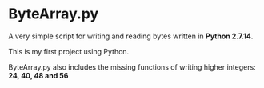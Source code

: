 # ByteArray.py
A very simple script for writing and reading bytes written in **Python 2.7.14**.

This is my first project using Python.

ByteArray.py also includes the missing functions of writing higher integers: **24, 40, 48 and 56**
